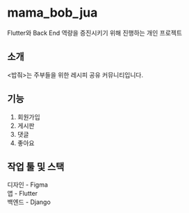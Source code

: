 # mama_bob_jua

Flutter와 Back End 역량을 증진시키기 위해 진행하는 개인 프로젝트

## 소개
<밥줘>는 주부들을 위한 레시피 공유 커뮤니티입니다.

## 기능
1. 회원가입
2. 게시판
3. 댓글
4. 좋아요

## 작업 툴 및 스택
디자인 - Figma <br/>
앱 - Flutter <br/>
백엔드 - Django <br/>
